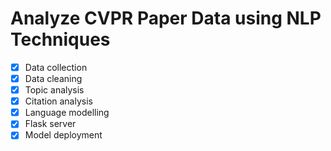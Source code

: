 # Analyze CVPR Paper Data using NLP Techniques

- [x] Data collection
- [x] Data cleaning
- [x] Topic analysis
- [x] Citation analysis
- [x] Language modelling
- [x] Flask server
- [x] Model deployment
